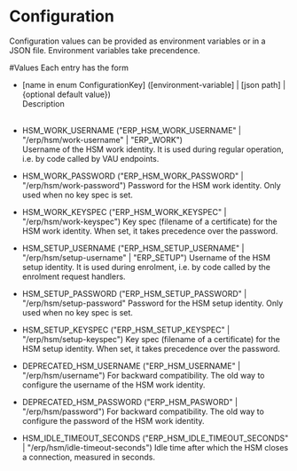 # Configuration
Configuration values can be provided as environment variables or in a JSON file. Environment 
variables take precendence. 

#Values
Each entry has the form
- [name in enum ConfigurationKey] ([environment-variable] | [json path] | {optional default value})
<br>Description<br><br>


- HSM_WORK_USERNAME ("ERP_HSM_WORK_USERNAME" | "/erp/hsm/work-username" | "ERP_WORK")<br/>
  Username of the HSM work identity. It is used during regular operation, i.e. by code called 
  by VAU endpoints.
- HSM_WORK_PASSWORD ("ERP_HSM_WORK_PASSWORD" | "/erp/hsm/work-password")
  Password for the HSM work identity. Only used when no key spec is set.
- HSM_WORK_KEYSPEC ("ERP_HSM_WORK_KEYSPEC" | "/erp/hsm/work-keyspec")
  Key spec (filename of a certificate) for the HSM work identity. When set, it takes precedence
  over the password.
- HSM_SETUP_USERNAME ("ERP_HSM_SETUP_USERNAME" | "/erp/hsm/setup-username" | "ERP_SETUP")
  Username of the HSM setup identity. It is used during enrolment, i.e. by code called
  by the enrolment request handlers.
- HSM_SETUP_PASSWORD ("ERP_HSM_SETUP_PASSWORD" | "/erp/hsm/setup-password"
  Password for the HSM setup identity. Only used when no key spec is set.
- HSM_SETUP_KEYSPEC ("ERP_HSM_SETUP_KEYSPEC" | "/erp/hsm/setup-keyspec")
  Key spec (filename of a certificate) for the HSM setup identity. When set, it takes precedence
  over the password.
- DEPRECATED_HSM_USERNAME ("ERP_HSM_USERNAME" | "/erp/hsm/username")
  For backward compatibility. The old way to configure the username of the HSM work identity.
- DEPRECATED_HSM_PASSWORD ("ERP_HSM_PASWORD" | "/erp/hsm/password")
  For backward compatibility. The old way to configure the password of the HSM work identity.
- HSM_IDLE_TIMEOUT_SECONDS ("ERP_HSM_IDLE_TIMEOUT_SECONDS" | "/erp/hsm/idle-timeout-seconds")
  Idle time after which the HSM closes a connection, measured in seconds.
